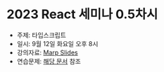 # 2023 React 세미나 0.5차시

* 주제: 타입스크립트
* 일시: 9월 12일 화요일 오후 8시
* 강의자료: [Marp Slides](./slides.md)
* 연습문제: [해당 문서](./ex.md) 참조
